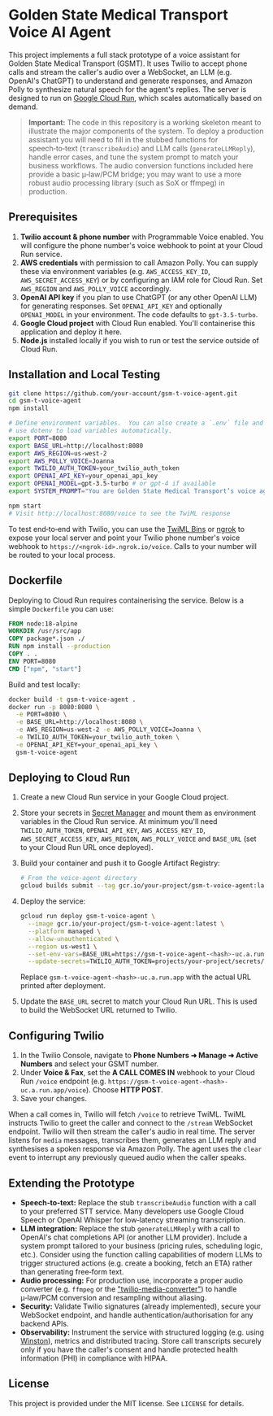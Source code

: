 # Golden State Medical Transport Voice AI Agent

This project implements a full stack prototype of a voice assistant for Golden State Medical Transport (GSMT).  It uses Twilio to accept phone calls and stream the caller's audio over a WebSocket, an LLM (e.g. OpenAI's ChatGPT) to understand and generate responses, and Amazon Polly to synthesize natural speech for the agent's replies.  The server is designed to run on [Google Cloud Run](https://cloud.google.com/run), which scales automatically based on demand.

> **Important:** The code in this repository is a working skeleton meant to illustrate the major components of the system.  To deploy a production assistant you will need to fill in the stubbed functions for speech‑to‑text (`transcribeAudio`) and LLM calls (`generateLLMReply`), handle error cases, and tune the system prompt to match your business workflows.  The audio conversion functions included here provide a basic μ‑law/PCM bridge; you may want to use a more robust audio processing library (such as SoX or ffmpeg) in production.

## Prerequisites

1. **Twilio account & phone number** with Programmable Voice enabled.  You will configure the phone number's voice webhook to point at your Cloud Run service.
2. **AWS credentials** with permission to call Amazon Polly.  You can supply these via environment variables (e.g. `AWS_ACCESS_KEY_ID`, `AWS_SECRET_ACCESS_KEY`) or by configuring an IAM role for Cloud Run.  Set `AWS_REGION` and `AWS_POLLY_VOICE` accordingly.
3. **OpenAI API key** if you plan to use ChatGPT (or any other OpenAI LLM) for generating responses.  Set `OPENAI_API_KEY` and optionally `OPENAI_MODEL` in your environment.  The code defaults to `gpt-3.5-turbo`.
4. **Google Cloud project** with Cloud Run enabled.  You'll containerise this application and deploy it here.
5. **Node.js** installed locally if you wish to run or test the service outside of Cloud Run.

## Installation and Local Testing

```bash
git clone https://github.com/your‑account/gsm-t-voice-agent.git
cd gsm-t-voice-agent
npm install

# Define environment variables.  You can also create a `.env` file and
# use dotenv to load variables automatically.
export PORT=8080
export BASE_URL=http://localhost:8080
export AWS_REGION=us-west-2
export AWS_POLLY_VOICE=Joanna
export TWILIO_AUTH_TOKEN=your_twilio_auth_token
export OPENAI_API_KEY=your_openai_api_key
export OPENAI_MODEL=gpt-3.5-turbo # or gpt-4 if available
export SYSTEM_PROMPT="You are Golden State Medical Transport’s voice agent. Speak concisely, warm and professional..."

npm start
# Visit http://localhost:8080/voice to see the TwiML response
```

To test end‑to‑end with Twilio, you can use the [TwiML Bins](https://www.twilio.com/docs/voice/twiml-bins) or [ngrok](https://ngrok.com/) to expose your local server and point your Twilio phone number's voice webhook to `https://<ngrok-id>.ngrok.io/voice`.  Calls to your number will be routed to your local process.

## Dockerfile

Deploying to Cloud Run requires containerising the service.  Below is a simple `Dockerfile` you can use:

```dockerfile
FROM node:18-alpine
WORKDIR /usr/src/app
COPY package*.json ./
RUN npm install --production
COPY . .
ENV PORT=8080
CMD ["npm", "start"]
```

Build and test locally:

```bash
docker build -t gsm-t-voice-agent .
docker run -p 8080:8080 \
  -e PORT=8080 \
  -e BASE_URL=http://localhost:8080 \
  -e AWS_REGION=us-west-2 -e AWS_POLLY_VOICE=Joanna \
  -e TWILIO_AUTH_TOKEN=your_twilio_auth_token \
  -e OPENAI_API_KEY=your_openai_api_key \
  gsm-t-voice-agent
```

## Deploying to Cloud Run

1. Create a new Cloud Run service in your Google Cloud project.
2. Store your secrets in [Secret Manager](https://cloud.google.com/secret-manager) and mount them as environment variables in the Cloud Run service.  At minimum you'll need `TWILIO_AUTH_TOKEN`, `OPENAI_API_KEY`, `AWS_ACCESS_KEY_ID`, `AWS_SECRET_ACCESS_KEY`, `AWS_REGION`, `AWS_POLLY_VOICE` and `BASE_URL` (set to your Cloud Run URL once deployed).
3. Build your container and push it to Google Artifact Registry:

   ```bash
   # From the voice-agent directory
   gcloud builds submit --tag gcr.io/your-project/gsm-t-voice-agent:latest
   ```

4. Deploy the service:

   ```bash
   gcloud run deploy gsm-t-voice-agent \
     --image gcr.io/your-project/gsm-t-voice-agent:latest \
     --platform managed \
     --allow-unauthenticated \
     --region us-west1 \
     --set-env-vars=BASE_URL=https://gsm-t-voice-agent-<hash>-uc.a.run.app \
     --update-secrets=TWILIO_AUTH_TOKEN=projects/your-project/secrets/TWILIO_AUTH_TOKEN:latest,OPENAI_API_KEY=projects/your-project/secrets/OPENAI_API_KEY:latest,AWS_ACCESS_KEY_ID=projects/your-project/secrets/AWS_ACCESS_KEY_ID:latest,AWS_SECRET_ACCESS_KEY=projects/your-project/secrets/AWS_SECRET_ACCESS_KEY:latest,AWS_REGION=projects/your-project/secrets/AWS_REGION:latest,AWS_POLLY_VOICE=projects/your-project/secrets/AWS_POLLY_VOICE:latest
   ```

   Replace `gsm-t-voice-agent-<hash>-uc.a.run.app` with the actual URL printed after deployment.

5. Update the `BASE_URL` secret to match your Cloud Run URL.  This is used to build the WebSocket URL returned to Twilio.

## Configuring Twilio

1. In the Twilio Console, navigate to **Phone Numbers ➜ Manage ➜ Active Numbers** and select your GSMT number.
2. Under **Voice & Fax**, set the **A CALL COMES IN** webhook to your Cloud Run `/voice` endpoint (e.g. `https://gsm-t-voice-agent-<hash>-uc.a.run.app/voice`).  Choose **HTTP POST**.
3. Save your changes.

When a call comes in, Twilio will fetch `/voice` to retrieve TwiML.  TwiML instructs Twilio to greet the caller and connect to the `/stream` WebSocket endpoint.  Twilio will then stream the caller's audio in real time.  The server listens for `media` messages, transcribes them, generates an LLM reply and synthesises a spoken response via Amazon Polly.  The agent uses the `clear` event to interrupt any previously queued audio when the caller speaks.

## Extending the Prototype

- **Speech‑to‑text:** Replace the stub `transcribeAudio` function with a call to your preferred STT service.  Many developers use Google Cloud Speech or OpenAI Whisper for low‑latency streaming transcription.
- **LLM integration:** Replace the stub `generateLLMReply` with a call to OpenAI's chat completions API (or another LLM provider).  Include a system prompt tailored to your business (pricing rules, scheduling logic, etc.).  Consider using the function calling capabilities of modern LLMs to trigger structured actions (e.g. create a booking, fetch an ETA) rather than generating free‑form text.
- **Audio processing:** For production use, incorporate a proper audio converter (e.g. `ffmpeg` or the ["twilio-media-converter"](https://github.com/twilio-labs/twilio-media-streams-demo)) to handle μ‑law/PCM conversion and resampling without aliasing.
- **Security:** Validate Twilio signatures (already implemented), secure your WebSocket endpoint, and handle authentication/authorisation for any backend APIs.
- **Observability:** Instrument the service with structured logging (e.g. using [Winston](https://github.com/winstonjs/winston)), metrics and distributed tracing.  Store call transcripts securely only if you have the caller's consent and handle protected health information (PHI) in compliance with HIPAA.

## License

This project is provided under the MIT license.  See `LICENSE` for details.